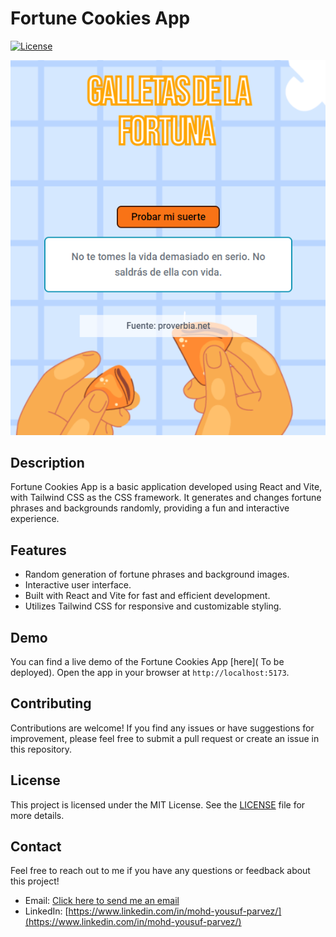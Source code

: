 # Fortune Cookies App

[![License](https://img.shields.io/badge/license-MIT-blue.svg)](https://opensource.org/licenses/MIT)

![Screenshot](/public/images/readme-image.png)

## Description

Fortune Cookies App is a basic application developed using React and Vite, with Tailwind CSS as the CSS framework. It generates and changes fortune phrases and backgrounds randomly, providing a fun and interactive experience.

## Features

- Random generation of fortune phrases and background images.
- Interactive user interface.
- Built with React and Vite for fast and efficient development.
- Utilizes Tailwind CSS for responsive and customizable styling.

## Demo

You can find a live demo of the Fortune Cookies App [here]( To be deployed).
 Open the app in your browser at `http://localhost:5173`.

## Contributing

Contributions are welcome! If you find any issues or have suggestions for improvement, please feel free to submit a pull request or create an issue in this repository.

## License

This project is licensed under the MIT License. See the [LICENSE](LICENSE) file for more details.

## Contact

Feel free to reach out to me if you have any questions or feedback about this project!

- Email: [Click here to send me an email](mailto:mohdyousufparvez@gmail.com)
- LinkedIn: [https://www.linkedin.com/in/mohd-yousuf-parvez/](https://www.linkedin.com/in/mohd-yousuf-parvez/)

